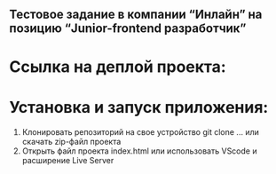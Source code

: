 ## Тестовое задание в компании “Инлайн” на позицию “Junior-frontend разработчик”

# Ссылка на деплой проекта:

# Установка и запуск приложения:

1. Клонировать репозиторий на свое устройство git clone ... или скачать zip-файл проекта
2. Открыть файл проекта index.html или использовать VScode и расширение Live Server
